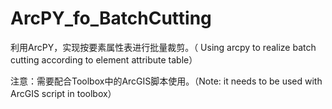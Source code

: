 # ArcPY_fo_BatchCutting
<p>利用ArcPY，实现按要素属性表进行批量裁剪。（ Using arcpy to realize batch cutting according to element attribute table）</p>
<p>注意：需要配合Toolbox中的ArcGIS脚本使用。（Note: it needs to be used with ArcGIS script in toolbox）</p>
